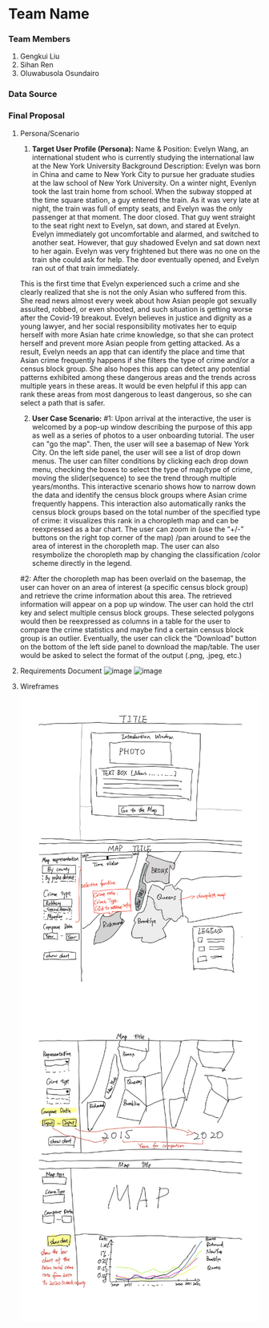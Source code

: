 # Team Name

### Team Members
1. Gengkui Liu
2. Sihan Ren
3. Oluwabusola Osundairo
### Data Source

### Final Proposal
1. Persona/Scenario
    1. **Target User Profile (Persona):**
    Name & Position: Evelyn Wang, an international student who is currently studying the international law at the New York University
    Background Description: Evelyn was born in China and came to New York City to pursue her graduate studies at the law school of New York University. On a winter         night, Evenlyn took the last train home from school. When the subway stopped at the time square station, a guy entered the train. As it was very late at night, the     train was full of empty seats, and Evelyn was the only passenger at that moment. The door closed. That guy went straight to the seat right next to Evelyn, sat         down, and stared at Evelyn. Evelyn immediately got uncomfortable and alarmed, and switched to another seat. However, that guy shadowed Evelyn and sat down next to     her again. Evelyn was very frightened but there was no one on the train she could ask for help. The door eventually opened, and Evelyn ran out of that train           immediately. 

    This is the first time that Evelyn experienced such a crime and she clearly realized that she is not the only Asian who suffered from this. She read news almost       every week about how Asian people got sexually assulted, robbed, or even shooted, and such situation is getting worse after the Covid-19 breakout. Evelyn believes     in justice and dignity as a young lawyer, and her social responsibility motivates her to equip herself with more Asian hate crime knowledge, so that she can           protect herself and prevent more Asian people from getting attacked. As a result, Evelyn needs an app that can identify the place and time that Asian crime             frequently happens if she filters the type of crime and/or a census block group. She also hopes this app can detect any potential patterns exhibited among these       dangerous areas and the trends across multiple years in these areas. It would be even helpful if this app can rank these areas from most dangerous to least             dangerous, so she can select a path that is safer. 

    2. **User Case Scenario:**
    #1: Upon arrival at the interactive, the user is welcomed by a pop-up window describing the purpose of this app as well as a series of photos to a user onboarding         tutorial. The user can "go the map". Then, the user will see a basemap of New York City. On the left side panel, the user will see a list of drop down menus. The user can filter conditions by clicking each drop down menu, checking the boxes to select the type of map/type of crime, moving the slider(sequence) to see the trend through multiple years/months. This interactive scenario shows how to narrow down the data and identify the census block groups where Asian crime frequently happens. This interaction also automatically ranks the census block groups based on the total number of the specified type of crime: it  visualizes this rank in a choropleth map and can be reexpressed as a bar chart. The user can zoom in (use the “+/-” buttons on the right top corner of the map) /pan around to see the area of interest in the choropleth map. The user can also resymbolize the choropleth map by changing the classification /color scheme directly in the legend.

    #2: After the choropleth map has been overlaid on the basemap, the user can hover on an area of interest (a specific census block group) and retrieve the crime         information about this area. The retrieved information will appear on a pop up window. The user can hold the ctrl key and select multiple census block groups.         These selected polygons would then be reexpressed as columns in a  table for the user to compare the crime statistics and maybe find a certain census block group       is an outlier. Eventually, the user can click the “Download” button on the bottom of the left side panel to download the map/table. The user would be asked to         select the format of the output (.png, .jpeg, etc.)
    
2. Requirements Document
![image](https://user-images.githubusercontent.com/71853197/163290433-17566cbb-ffc5-4d63-9765-326f4fe8ab50.png)
![image](https://user-images.githubusercontent.com/71853197/163290969-4be7647f-2d6a-42dc-989e-97f8e3c492fc.png)




3. Wireframes
![image](https://github.com/wellagainst/2022_HIVMAP/blob/main/img/Page1.png)
![image](https://github.com/wellagainst/2022_HIVMAP/blob/main/img/pic_2.jpg)







